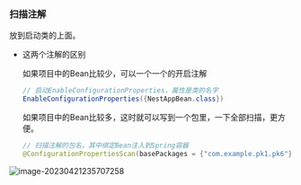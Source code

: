 ### 扫描注解

放到启动类的上面。

- 这两个注解的区别

  如果项目中的Bean比较少，可以一个一个的开启注解

  ```java
  // 启动EnableConfigurationProperties，属性是类的名字
  EnableConfigurationProperties({NestAppBean.class})
  ```

  如果项目中的Bean比较多，这时就可以写到一个包里，一下全部扫描，更方便。

  ```java
  // 扫描注解的包名，其中绑定Bean注入到Spring容器
  @ConfigurationPropertiesScan(basePackages = {"com.example.pk1.pk6"})
  ```

![image-20230421235707258](C:\Users\MKID\AppData\Roaming\Typora\typora-user-images\image-20230421235707258.png)